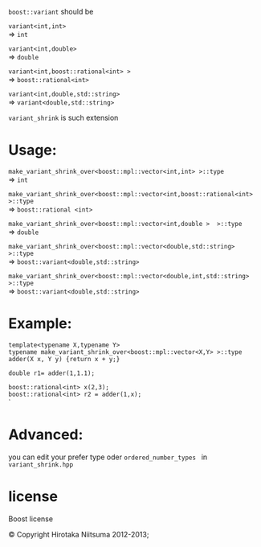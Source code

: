 `boost::variant` should be

`variant<int,int> `  
=> `int`

`variant<int,double> `  
=> `double `


`variant<int,boost::rational<int> > `  
=> `boost::rational<int> `  

`variant<int,double,std::string> `  
=> `variant<double,std::string>`

`variant_shrink` is such extension

# Usage:

`make_variant_shrink_over<boost::mpl::vector<int,int> >::type`  
=> `int` 

`make_variant_shrink_over<boost::mpl::vector<int,boost::rational<int> >::type `  
=> `boost::rational <int>`

`make_variant_shrink_over<boost::mpl::vector<int,double >  >::type `  
=> `double `

`make_variant_shrink_over<boost::mpl::vector<double,std::string> >::type `  
=> `boost::variant<double,std::string>`

`make_variant_shrink_over<boost::mpl::vector<double,int,std::string> >::type `  
=> `boost::variant<double,std::string>`


# Example:

`template<typename X,typename Y> `  
`typename make_variant_shrink_over<boost::mpl::vector<X,Y> >::type `  
`adder(X x, Y y) {return x + y;} `  


`double r1= adder(1,1.1); `  


`boost::rational<int> x(2,3); `  
`boost::rational<int> r2 = adder(1,x); `  
`


# Advanced:

you can edit your prefer type oder  `ordered_number_types ` in `variant_shrink.hpp `  


# license

Boost license


© Copyright Hirotaka Niitsuma 2012-2013;
